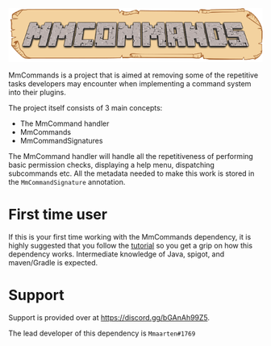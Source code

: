 <div align = "center"><img src = "https://github.com/Mmaarten23/MmCommands/blob/master/docs/Wiki/header_image.png" alt = MmCommands header></div>


MmCommands is a project that is aimed at removing some of the repetitive tasks developers may encounter when implementing a command system into their plugins. 

The project itself consists of 3 main concepts:
- The MmCommand handler
- MmCommands
- MmCommandSignatures

The MmCommand handler will handle all the repetitiveness of performing basic permission checks, displaying a help menu, dispatching subcommands etc.
All the metadata needed to make this work is stored in the `MmCommandSignature` annotation. 

# First time user
If this is your first time working with the MmCommands dependency, it is highly suggested that you follow the [tutorial](https://github.com/Mmaarten23/MmCommands/wiki/Getting-started) so you get a grip on how this dependency works. Intermediate knowledge of Java, spigot, and maven/Gradle is expected.


# Support
Support is provided over at https://discord.gg/bGAnAh99Z5. 

The lead developer of this dependency is `Mmaarten#1769`
